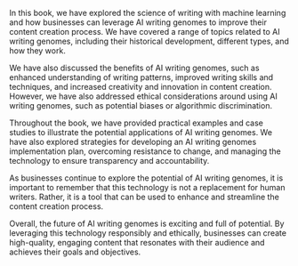 
In this book, we have explored the science of writing with machine learning and how businesses can leverage AI writing genomes to improve their content creation process. We have covered a range of topics related to AI writing genomes, including their historical development, different types, and how they work.

We have also discussed the benefits of AI writing genomes, such as enhanced understanding of writing patterns, improved writing skills and techniques, and increased creativity and innovation in content creation. However, we have also addressed ethical considerations around using AI writing genomes, such as potential biases or algorithmic discrimination.

Throughout the book, we have provided practical examples and case studies to illustrate the potential applications of AI writing genomes. We have also explored strategies for developing an AI writing genomes implementation plan, overcoming resistance to change, and managing the technology to ensure transparency and accountability.

As businesses continue to explore the potential of AI writing genomes, it is important to remember that this technology is not a replacement for human writers. Rather, it is a tool that can be used to enhance and streamline the content creation process.

Overall, the future of AI writing genomes is exciting and full of potential. By leveraging this technology responsibly and ethically, businesses can create high-quality, engaging content that resonates with their audience and achieves their goals and objectives.

